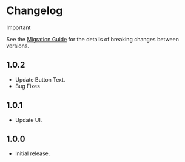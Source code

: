 <!-- Copyright 2019 The bongochat author. All rights reserved.
Use of this source code is governed by an Apache license
that can be found in the LICENSE file. -->

# Changelog

> [!IMPORTANT]  
> See the [Migration Guide](guides/migration_guide.md) for the details of breaking changes between versions.

## 1.0.2

- Update Button Text.
- Bug Fixes

## 1.0.1

- Update UI.


## 1.0.0

- Initial release.

[Migration Guide]: guides/migration_guide.md
